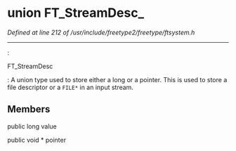# union FT_StreamDesc_

*Defined at line 212 of /usr/include/freetype2/freetype/ftsystem.h*

************************************************************************



:

   FT_StreamDesc

**<not a builtin command>** :   A union type used to store either a long or a pointer.  This is used   to store a file descriptor or a `FILE*` in an input stream.





## Members

public long value

public void * pointer



